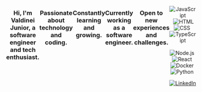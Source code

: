 <div align="center" style="display: flex">

### Hi, I'm Valdinei Junior, a software engineer and tech enthusiast.

### Passionate about technology and coding.
### Constantly learning and growing.
### Currently working as a software engineer.
### Open to new experiences and challenges.

<br>
  
  ---
 
  <div>
  
  ![JavaScript](https://img.shields.io/badge/-JavaScript-05122A?style=flat&logo=javascript)&nbsp;
  ![HTML](https://img.shields.io/badge/-HTML-05122A?style=flat&logo=HTML5)&nbsp;
  ![CSS](https://img.shields.io/badge/-CSS-05122A?style=flat&logo=CSS3&logoColor=1572B6)&nbsp;
  ![TypeScript](https://img.shields.io/badge/-TypeScript-05122A?style=flat&logo=TypeScript)&nbsp;
  ![Node.js](https://img.shields.io/badge/-Node.js-05122A?style=flat&logo=Node.js)&nbsp;
  ![React](https://img.shields.io/badge/-React-05122A?style=flat&logo=React)&nbsp;
  ![Docker](https://img.shields.io/badge/-Docker-05122A?style=flat&logo=Docker)&nbsp;
  ![Python](https://img.shields.io/badge/-Python-05122A?style=flat&logo=Python)&nbsp;
  
  <p>
    <a
      href="https://www.linkedin.com/in/valdinei-junior-009634230/"
      target="_blank"
    >
      <img
        align="center"
        src="https://img.shields.io/badge/-ValdineiJunior-05122A?style=flat&logo=linkedin"
        alt="LinkedIn"
      />
    </a>
  </p>
</div>
</div>
 
